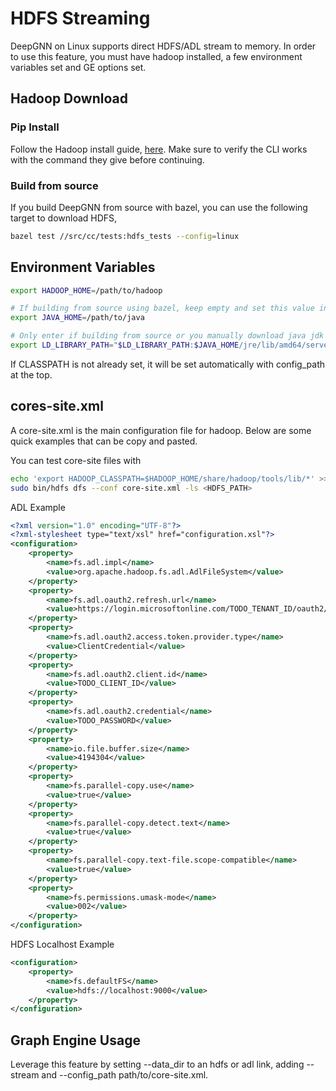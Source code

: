 # HDFS Streaming

DeepGNN on Linux supports direct HDFS/ADL stream to memory. In order to use this feature, you must have hadoop installed, a few environment variables set and GE options set.

## Hadoop Download

### Pip Install

Follow the Hadoop install guide, [here](https://hadoop.apache.org/docs/r3.3.2/hadoop-project-dist/hadoop-common/SingleCluster.html#Installing_Software). Make sure to verify the CLI works with the command they give before continuing.

### Build from source

If you build DeepGNN from source with bazel, you can use the following target to download HDFS,

```bash
bazel test //src/cc/tests:hdfs_tests --config=linux
```

## Environment Variables

```bash
export HADOOP_HOME=/path/to/hadoop

# If building from source using bazel, keep empty and set this value in code instead
export JAVA_HOME=/path/to/java

# Only enter if building from source or you manually download java jdk
export LD_LIBRARY_PATH="$LD_LIBRARY_PATH:$JAVA_HOME/jre/lib/amd64/server/"
```

If CLASSPATH is not already set, it will be set automatically with config_path at the top.

## cores-site.xml

A core-site.xml is the main configuration file for hadoop. Below are some quick examples that can be copy and pasted.

You can test core-site files with

```bash
echo 'export HADOOP_CLASSPATH=$HADOOP_HOME/share/hadoop/tools/lib/*' >> etc/hadoop/hadoop-env.sh
sudo bin/hdfs dfs --conf core-site.xml -ls <HDFS_PATH>
```

ADL Example

```xml
<?xml version="1.0" encoding="UTF-8"?>
<?xml-stylesheet type="text/xsl" href="configuration.xsl"?>
<configuration>
    <property>
        <name>fs.adl.impl</name>
        <value>org.apache.hadoop.fs.adl.AdlFileSystem</value>
    </property>
    <property>
        <name>fs.adl.oauth2.refresh.url</name>
        <value>https://login.microsoftonline.com/TODO_TENANT_ID/oauth2/token</value>
    </property>
    <property>
        <name>fs.adl.oauth2.access.token.provider.type</name>
        <value>ClientCredential</value>
    </property>
    <property>
        <name>fs.adl.oauth2.client.id</name>
        <value>TODO_CLIENT_ID</value>
    </property>
    <property>
        <name>fs.adl.oauth2.credential</name>
        <value>TODO_PASSWORD</value>
    </property>
    <property>
        <name>io.file.buffer.size</name>
        <value>4194304</value>
    </property>
    <property>
        <name>fs.parallel-copy.use</name>
        <value>true</value>
    </property>
    <property>
        <name>fs.parallel-copy.detect.text</name>
        <value>true</value>
    </property>
    <property>
        <name>fs.parallel-copy.text-file.scope-compatible</name>
        <value>true</value>
    </property>
    <property>
        <name>fs.permissions.umask-mode</name>
        <value>002</value>
    </property>
</configuration>
```

HDFS Localhost Example

```xml
<configuration>
    <property>
        <name>fs.defaultFS</name>
        <value>hdfs://localhost:9000</value>
    </property>
</configuration>
```

## Graph Engine Usage

Leverage this feature by setting --data_dir to an hdfs or adl link, adding --stream and --config_path path/to/core-site.xml.
